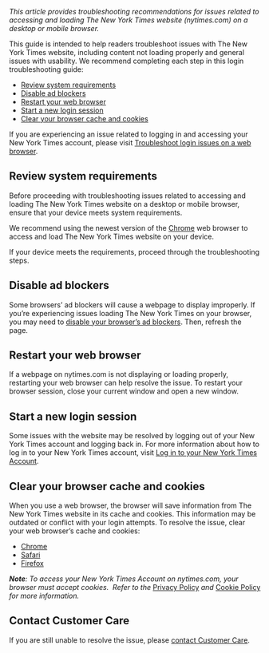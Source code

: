 _This article provides troubleshooting recommendations for issues related to accessing and loading The New York Times website (nytimes.com) on a desktop or mobile browser._ 

This guide is intended to help readers troubleshoot issues with The New York Times website, including content not loading properly and general issues with usability. We recommend completing each step in this login troubleshooting guide:

*   [Review system requirements](#Review_system_requirements)
*   [Disable ad blockers](#Disable_ad_blockers)
*   [Restart your web browser](#Restart_your_browser)
*   [Start a new login session](#Start_a_new_login_session)
*   [Clear your browser cache and cookies](#Clear_your_browser_cache_and_cookies)

If you are experiencing an issue related to logging in and accessing your New York Times account, please visit [Troubleshoot login issues on a web browser](https://help.nytimes.com/hc/en-us/articles/4402283653268-Troubleshoot-login-issues-on-a-web-browser).

Review system requirements
--------------------------

Before proceeding with troubleshooting issues related to accessing and loading The New York Times website on a desktop or mobile browser, ensure that your device meets system requirements.

We recommend using the newest version of the [Chrome](https://www.google.com/chrome/) web browser to access and load The New York Times website on your device.

If your device meets the requirements, proceed through the troubleshooting steps.

Disable ad blockers
-------------------

Some browsers’ ad blockers will cause a webpage to display improperly. If you’re experiencing issues loading The New York Times on your browser, you may need to [disable your browser’s ad blockers](https://support.google.com/chrome/answer/7632919). Then, refresh the page. 

Restart your web browser
------------------------

If a webpage on nytimes.com is not displaying or loading properly, restarting your web browser can help resolve the issue. To restart your browser session, close your current window and open a new window.

Start a new login session
-------------------------

Some issues with the website may be resolved by logging out of your New York Times account and logging back in. For more information about how to log in to your New York Times account, visit [Log in to your New York Times Account](https://help.nytimes.com/hc/en-us/articles/115010905707-Log-in-to-your-New-York-Times-Account).

Clear your browser cache and cookies
------------------------------------

When you use a web browser, the browser will save information from The New York Times website in its cache and cookies. This information may be outdated or conflict with your login attempts. To resolve the issue, clear your web browser’s cache and cookies:

*   [Chrome](https://support.google.com/accounts/answer/32050)
*   [Safari](https://support.apple.com/guide/safari/manage-cookies-and-website-data-sfri11471/14.0/mac/11.0)
*   [Firefox](https://support.mozilla.org/en-US/kb/how-clear-firefox-cache)

**_Note_**_: To access your New York Times Account on nytimes.com, your browser must accept cookies.  Refer to the_ [Privacy Policy](https://www.nytimes.com/privacy/privacy-policy#what-information-do-we-gather-about-you) _and_ [Cookie Policy](https://www.nytimes.com/privacy/cookie-policy) _for more information._ 

**Contact Customer Care**
-------------------------

If you are still unable to resolve the issue, please [contact Customer Care](https://help.nytimes.com/hc/en-us/articles/115015385887-Contact-Us#care).